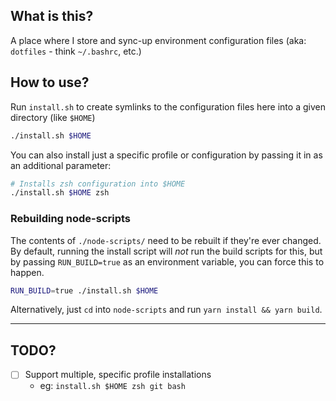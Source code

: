 ## What is this?

A place where I store and sync-up environment configuration files (aka: `dotfiles` - think `~/.bashrc`, etc.)

## How to use?

Run `install.sh` to create symlinks to the configuration files here into a given directory (like `$HOME`)

```sh
./install.sh $HOME
```

You can also install just a specific profile or configuration by passing it in as an additional parameter:

```sh
# Installs zsh configuration into $HOME
./install.sh $HOME zsh
```

### Rebuilding node-scripts

The contents of `./node-scripts/` need to be rebuilt if they're ever changed. By default, running the install script will _not_ run the build scripts for this, but by passing `RUN_BUILD=true` as an environment variable, you can force this to happen.

```sh
RUN_BUILD=true ./install.sh $HOME
```

Alternatively, just `cd` into `node-scripts` and run `yarn install && yarn build`.

---

## TODO?

- [ ] Support multiple, specific profile installations
  - eg: `install.sh $HOME zsh git bash`
